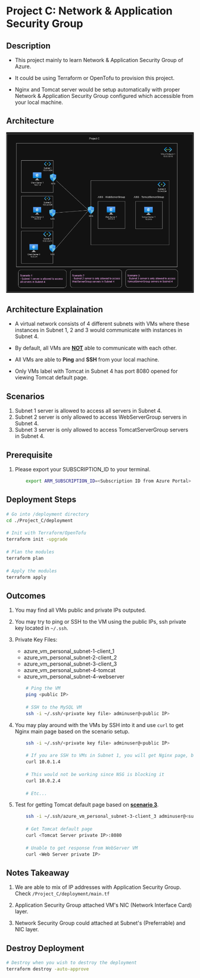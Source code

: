 # Project C: Network & Application Security Group

## Description

- This project mainly to learn Network & Application Security Group of Azure.

- It could be using Terraform or OpenTofu to provision this project.

- Nginx and Tomcat server would be setup automatically with proper Network & Application Security Group configured which accessible from your local machine.

## Architecture

![Architecture Diagram](./architecture.png)

## Architecture Explaination

- A virtual network consists of 4 different subnets with VMs where these instances in Subnet 1, 2 and 3 would communicate with instances in Subnet 4.

- By default, all VMs are <ins>__NOT__</ins> able to communicate with each other.

- All VMs are able to __Ping__ and __SSH__ from your local machine.

- Only VMs label with Tomcat in Subnet 4 has port 8080 opened for viewing Tomcat default page.

## Scenarios

1. Subnet 1 server is allowed to access all servers in Subnet 4.
2. Subnet 2 server is only allowed to access WebServerGroup servers in Subnet 4.
3. Subnet 3 server is only allowed to access TomcatServerGroup servers in Subnet 4.

## Prerequisite

1. Please export your SUBSCRIPTION_ID to your terminal.

    ```bash
        export ARM_SUBSCRIPTION_ID=<Subscription ID from Azure Portal>
    ```

## Deployment Steps

```bash
# Go into /deployment directory
cd ./Project_C/deployment

# Init with Terraform/OpenTofu
terraform init -upgrade

# Plan the modules
terraform plan

# Apply the modules
terraform apply
```

## Outcomes

1. You may find all VMs public and private IPs outputed.
2. You may try to ping or SSH to the VM using the public IPs, ssh private key located in `~/.ssh`.
3. Private Key Files:
    - azure_vm_personal_subnet-1-client_1
    - azure_vm_personal_subnet-2-client_2
    - azure_vm_personal_subnet-3-client_3
    - azure_vm_personal_subnet-4-tomcat
    - azure_vm_personal_subnet-4-webserver

    ```bash
        # Ping the VM
        ping <public IP>

        # SSH to the MySQL VM
        ssh -i ~/.ssh/<private key file> adminuser@<public IP>
    ```

4. You may play around with the VMs by SSH into it and use `curl` to get Nginx main page based on the scenario setup.

    ```bash
        ssh -i ~/.ssh/<private key file> adminuser@<public IP>

        # If you are SSH to VMs in Subnet 1, you will get Nginx page, because 10.0.1.4 consider localhost
        curl 10.0.1.4

        # This would not be working since NSG is blocking it
        curl 10.0.2.4

        # Etc...
    ```

5. Test for getting Tomcat default page based on <ins>__scenario 3__</ins>.

    ```bash
        ssh -i ~/.ssh/azure_vm_personal_subnet-3-client_3 adminuser@<subnet 3 VM public IP>

        # Get Tomcat default page
        curl <Tomcat Server private IP>:8080

        # Unable to get response from WebServer VM
        curl <Web Server private IP>
    ```

## Notes Takeaway

1. We are able to mix of IP addresses with Application Security Group. Check `/Project_C/deployment/main.tf`

2. Application Security Group attached VM's NIC (Network Interface Card) layer.

3. Network Security Group could attached at Subnet's (Preferrable) and NIC layer.

## Destroy Deployment

```bash
# Destroy when you wish to destroy the deployment
terraform destroy -auto-approve
```
